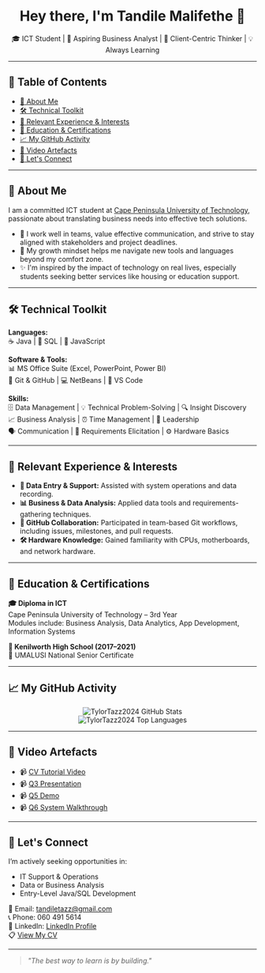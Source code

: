 <h1 align="center">Hey there, I'm Tandile Malifethe 👋</h1>
<p align="center">🎓 ICT Student | 💼 Aspiring Business Analyst | 🤝 Client-Centric Thinker | 💡 Always Learning</p>

---

## 🧽 Table of Contents
- [📌 About Me](#-about-me)
- [🛠 Technical Toolkit](#-technical-toolkit)
- [📂 Relevant Experience & Interests](#-relevant-experience--interests)
- [🧾 Education & Certifications](#-education--certifications)
- [📈 My GitHub Activity](#-my-github-activity)
- [🎥 Video Artefacts](#-video-artefacts)
- [🤝 Let's Connect](#-lets-connect)

---

## 📌 About Me

I am a committed ICT student at [Cape Peninsula University of Technology](https://www.cput.ac.za), passionate about translating business needs into effective tech solutions.

- 💬 I work well in teams, value effective communication, and strive to stay aligned with stakeholders and project deadlines.
- 🚀 My growth mindset helps me navigate new tools and languages beyond my comfort zone.
- ✨ I'm inspired by the impact of technology on real lives, especially students seeking better services like housing or education support.

---

## 🛠 Technical Toolkit

**Languages:**  
☕ Java | 🐘 SQL | 🌟 JavaScript

**Software & Tools:**  
📊 MS Office Suite (Excel, PowerPoint, Power BI)  
🐙 Git & GitHub | 💻 NetBeans | 📝 VS Code

**Skills:**  
🗄️ Data Management | 💡 Technical Problem-Solving | 🔍 Insight Discovery  
📈 Business Analysis | ⏰ Time Management | 🌟 Leadership  
🗣️ Communication | 👥 Requirements Elicitation | ⚙️ Hardware Basics

---

## 📂 Relevant Experience & Interests

- **📅 Data Entry & Support:**  Assisted with system operations and data recording.
- **📊 Business & Data Analysis:**  Applied data tools and requirements-gathering techniques.
- **🔧 GitHub Collaboration:**  Participated in team-based Git workflows, including issues, milestones, and pull requests.
- **🛠 Hardware Knowledge:**  Gained familiarity with CPUs, motherboards, and network hardware.

---

## 🧾 Education & Certifications

**🎓 Diploma in ICT**  
Cape Peninsula University of Technology – 3rd Year  
Modules include: Business Analysis, Data Analytics, App Development, Information Systems

**🏫 Kenilworth High School (2017–2021)**  
📄 UMALUSI National Senior Certificate

---

## 📈 My GitHub Activity

<p align="center">
  <img src="https://github-readme-stats.vercel.app/api?username=TylorTazz2024&show_icons=true&theme=radical" alt="TylorTazz2024 GitHub Stats"/>
  <br/>
  <img src="https://github-readme-stats.vercel.app/api/top-langs/?username=TylorTazz2024&layout=compact&theme=radical" alt="TylorTazz2024 Top Languages"/>
</p>

---

## 🎥 Video Artefacts

- 📹 [CV Tutorial Video](https://github.com/wil-it2025/cv-tutorial-TylorTazz2024/blob/main/Tandile%20Malifethe%20222602511%20(1).mp4)
- 📹 [Q3 Presentation](https://github.com/TylorTazz2024/TylorTazz2024/blob/main/QQQ3.mp4)
- 📹 [Q5 Demo](https://github.com/TylorTazz2024/TylorTazz2024/blob/main/Q5.mp4)
- 📹 [Q6 System Walkthrough](https://github.com/TylorTazz2024/TylorTazz2024/blob/main/Q6.mp4)

---

## 🤝 Let's Connect

I’m actively seeking opportunities in:

- IT Support & Operations  
- Data or Business Analysis  
- Entry-Level Java/SQL Development

📧 Email: [tandiletazz@gmail.com](mailto:tandiletazz@gmail.com)  
📞 Phone: 060 491 5614  
🔗 LinkedIn: [LinkedIn Profile](https://www.linkedin.com/in/your-link-here)  
📋 [View My CV](https://github.com/TylorTazz2024/TylorTazz2024/blob/main/Curriculum%20Vitae%20Of%20Tandile%20Malifethe.2.pdf)

---

> _"The best way to learn is by building."_
